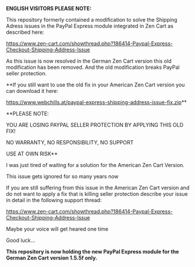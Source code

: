 **ENGLISH VISITORS PLEASE NOTE:**

This repository formerly contained a modification to solve the Shipping Adress issues in the PayPal Express module integrated in Zen Cart as described here: 

https://www.zen-cart.com/showthread.php?186414-Paypal-Express-Checkout-Shipping-Address-Issue

As this issue is now resolved in the German Zen Cart version this old modification has been removed.
And the old modification breaks PayPal seller protection.

**If you still want to use the old fix in your American Zen Cart version you can download it here:

https://www.webchills.at/paypal-express-shipping-address-issue-fix.zip**

**PLEASE NOTE:

YOU ARE LOSING PAYPAL SELLER PROTECTION BY APPLYING THIS OLD FIX!

NO WARRANTY, NO RESPONSIBILITY, NO SUPPORT

USE AT OWN RISK**

I was just tired of waiting for a solution for the American Zen Cart Version.

This issue gets ignored for so many years now

If you are still suffering from this issue in the American Zen Cart version and do not want to apply a fix that is killing seller protection describe your issue in detail in the following support thread:

https://www.zen-cart.com/showthread.php?186414-Paypal-Express-Checkout-Shipping-Address-Issue

Maybe your voice will get heared one time

Good luck...

**This repository is now holding the new PayPal Express module for the German Zen Cart version 1.5.5f only.**
